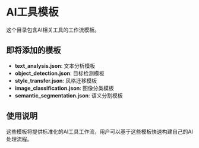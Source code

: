 # AI工具模板

这个目录包含AI相关工具的工作流模板。

## 即将添加的模板

- **text_analysis.json**: 文本分析模板
- **object_detection.json**: 目标检测模板
- **style_transfer.json**: 风格迁移模板
- **image_classification.json**: 图像分类模板
- **semantic_segmentation.json**: 语义分割模板

## 使用说明

这些模板将提供标准化的AI工具工作流，用户可以基于这些模板快速构建自己的AI处理流程。 
